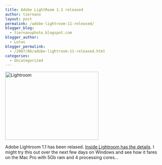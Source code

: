 ```yaml
---
title: Adobe LightRoom 1.1 released
author: tiernano
layout: post
permalink: /adobe-lightroom-11-released/
blogger_blog:
  - tiernanophoto.blogspot.com
blogger_author:
  - Lotas
blogger_permalink:
  - /2007/06/adobe-lightroom-11-released.html
categories:
  - Uncategorized
---
```

<img src="http://images.lotas-smartman.net/image.ashx?id=3df23d42-1cda-4060-bb8f-7fae16567a12" width=300 height=220 alt="Lightroom"> 

Adobe Lightroom 1.1 has been relased. [Inside Lightroom has the details][1]. I might try this out over the next few days on Windows and see how it fares on the Mac Pro with 5Gb ram and 4 processing cores&#8230;

 [1]: http://www.oreillynet.com/digitalmedia/blog/2007/06/lightroom_11_is_here.html